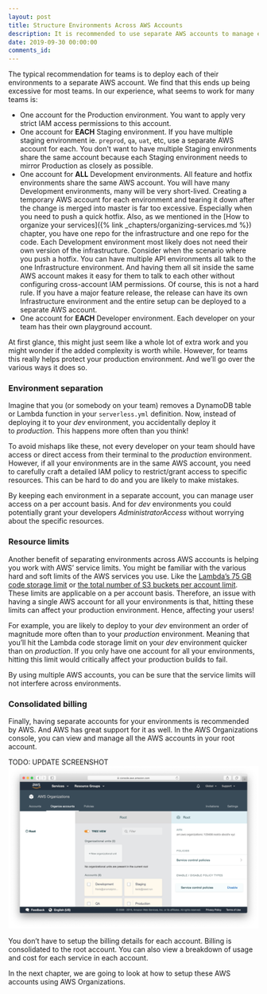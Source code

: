 ```yaml
---
layout: post
title: Structure Environments Across AWS Accounts
description: It is recommended to use separate AWS accounts to manage environments in your Serverless app. It helps you keep your environments separate while allowing you to better deal with resource limits.
date: 2019-09-30 00:00:00
comments_id: 
---
```


The typical recommendation for teams is to deploy each of their environments to a separate AWS account. We find that this ends up being excessive for most teams. In our experience, what seems to work for many teams is:

- One account for the Production environment. You want to apply very strict IAM access permissions to this account.
- One account for **EACH** Staging environment. If you have multiple staging environment ie. `preprod`, `qa`, `uat`, etc, use a separate AWS account for each. You don't want to have multiple Staging environments share the same account because each Staging environment needs to mirror Production as closely as possible.
- One account for **ALL** Development environments. All feature and hotfix environments share the same AWS account. You will have many Development environments, many will be very short-lived. Creating a temporary AWS account for each environment and tearing it down after the change is merged into master is far too excessive. Especially when you need to push a quick hotfix. Also, as we mentioned in the [How to organize your services]({% link _chapters/organizing-services.md %}) chapter, you have one repo for the infrastructure and one repo for the code. Each Development environment most likely does not need their own version of the infrastructure. Consider when the scenario where you push a hotfix. You can have multiple API environments all talk to the one Infrastructure environment. And having them all sit inside the same AWS account makes it easy for them to talk to each other without configuring cross-account IAM permissions. Of course, this is not a hard rule. If you have a major feature release, the release can have its own Infrastructure environment and the entire setup can be deployed to a separate AWS account.
- One account for **EACH** Developer environment. Each developer on your team has their own playground account.

At first glance, this might just seem like a whole lot of extra work and you might wonder if the added complexity is worth while. However, for teams this really helps protect your production environment. And we’ll go over the various ways it does so.

### Environment separation

Imagine that you (or somebody on your team) removes a DynamoDB table or Lambda function in your `serverless.yml` definition. Now, instead of deploying it to your _dev_ environment, you accidentally deploy it to _production_. This happens more often than you think!

To avoid mishaps like these, not every developer on your team should have access or direct access from their terminal to the _production_ environment. However, if all your environments are in the same AWS account, you need to carefully craft a detailed IAM policy to restrict/grant access to specific resources. This can be hard to do and you are likely to make mistakes.

By keeping each environment in a separate account, you can manage user access on a per account basis. And for _dev_ environments you could potentially grant your developers _AdministratorAccess_ without worrying about the specific resources.

### Resource limits

Another benefit of separating environments across AWS accounts is helping you work with AWS’ service limits. You might be familiar with the various hard and soft limits of the AWS services you use. Like the [Lambda’s 75 GB code storage limit](https://docs.aws.amazon.com/lambda/latest/dg/limits.html) or [the total number of S3 buckets per account limit](https://docs.aws.amazon.com/AmazonS3/latest/dev/BucketRestrictions.html). These limits are applicable on a per account basis. Therefore, an issue with having a single AWS account for all your environments is that, hitting these limits can affect your production environment. Hence, affecting your users!

For example, you are likely to deploy to your _dev_ environment an order of magnitude more often than to your _production_ environment. Meaning that you’ll hit the Lambda code storage limit on your _dev_ environment quicker than on _production_. If you only have one account for all your environments, hitting this limit would critically affect your production builds to fail.

By using multiple AWS accounts, you can be sure that the service limits will not interfere across environments.

### Consolidated billing

Finally, having separate accounts for your environments is recommended by AWS. And AWS has great support for it as well. In the AWS Organizations console, you can view and manage all the AWS accounts in your root account.

TODO: UPDATE SCREENSHOT
![Accounts in AWS Organization console](/assets/best-practices/structure-environments-across-aws-accounts/accounts-in-aws-organizations-console.png)

You don’t have to setup the billing details for each account. Billing is consolidated to the root account. You can also view a breakdown of usage and cost for each service in each account.

In the next chapter, we are going to look at how to setup these AWS accounts using AWS Organizations.
